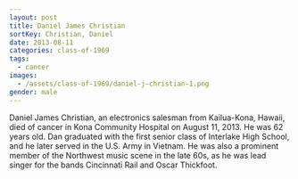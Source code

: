 ```yaml
---
layout: post
title: Daniel James Christian
sortKey: Christian, Daniel
date: 2013-08-11
categories: class-of-1969
tags:
  - cancer
images:
  - /assets/class-of-1969/daniel-j-christian-1.png
gender: male
---
```

Daniel James Christian, an electronics salesman from Kailua-Kona, Hawaii, died of cancer in Kona Community Hospital on August 11, 2013.  He was 62 years old. Dan graduated with the first senior class of Interlake High School, and he later served in the U.S. Army in Vietnam.  He was also a prominent member of the Northwest music scene in the late 60s, as he was lead singer for the bands Cincinnati Rail and Oscar Thickfoot.